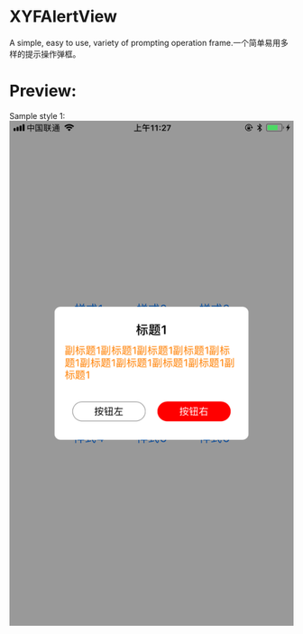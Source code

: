 # XYFAlertView
A simple, easy to use, variety of prompting operation frame.一个简单易用多样的提示操作弹框。
# Preview:
Sample style 1:
![img](https://github.com/CoderXYF/XYFAlertView/blob/master/XYFAlertView/SampleStyleImages/sample_style_1.PNG)
